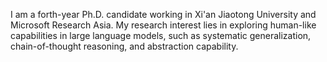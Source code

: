 I am a forth-year Ph.D. candidate working in Xi'an Jiaotong University and Microsoft Research Asia.
My research interest lies in exploring human-like capabilities in large language models, such as systematic generalization, chain-of-thought reasoning, and abstraction capability.

